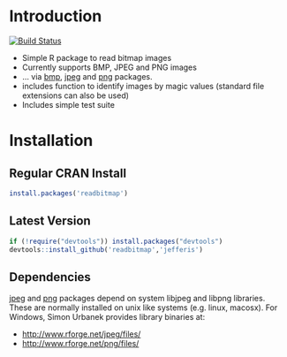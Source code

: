 Introduction
============
[![Build Status](https://travis-ci.org/jefferis/readbitmap.svg)](https://travis-ci.org/jefferis/readbitmap)

  * Simple R package to read bitmap images
  * Currently supports BMP, JPEG and PNG images
  * ... via [bmp](http://cran.r-project.org/web/packages/bmp/), [jpeg](http://cran.r-project.org/web/packages/jpeg/) and [png](http://cran.r-project.org/web/packages/png/) packages. 
  * includes function to identify images by magic values 
    (standard file extensions can also be used)
  * Includes simple test suite

Installation
============
Regular CRAN Install
--------------------
```r
install.packages('readbitmap')
```

Latest Version
--------------
```r
if (!require("devtools")) install.packages("devtools")
devtools::install_github('readbitmap','jefferis')
```

Dependencies
------------
[jpeg](http://cran.r-project.org/web/packages/jpeg/) and [png](http://cran.r-project.org/web/packages/png/) packages depend on system libjpeg and libpng libraries. 
These are normally installed on unix like systems (e.g. linux, macosx). 
For Windows, Simon Urbanek provides library binaries at:

  * http://www.rforge.net/jpeg/files/
  * http://www.rforge.net/png/files/
